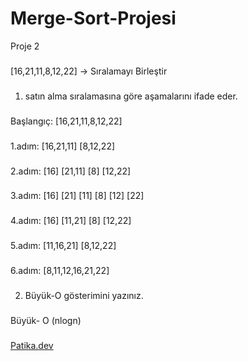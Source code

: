 # Merge-Sort-Projesi
Proje 2
###
[16,21,11,8,12,22] -> Sıralamayı Birleştir
###
1. satın alma sıralamasına göre aşamalarını ifade eder.
###
Başlangıç: [16,21,11,8,12,22]
###
1.adım: [16,21,11] [8,12,22]
###
2.adım: [16] [21,11] [8] [12,22]
###
3.adım: [16] [21] [11] [8] [12] [22]
###
4.adım: [16] [11,21] [8] [12,22]
###
5.adım: [11,16,21] [8,12,22]
###
6.adım: [8,11,12,16,21,22]
###
###

2. Büyük-O gösterimini yazınız.
###
Büyük- O (nlogn)
###
###
[Patika.dev](https://www.patika.dev/tr)
###
